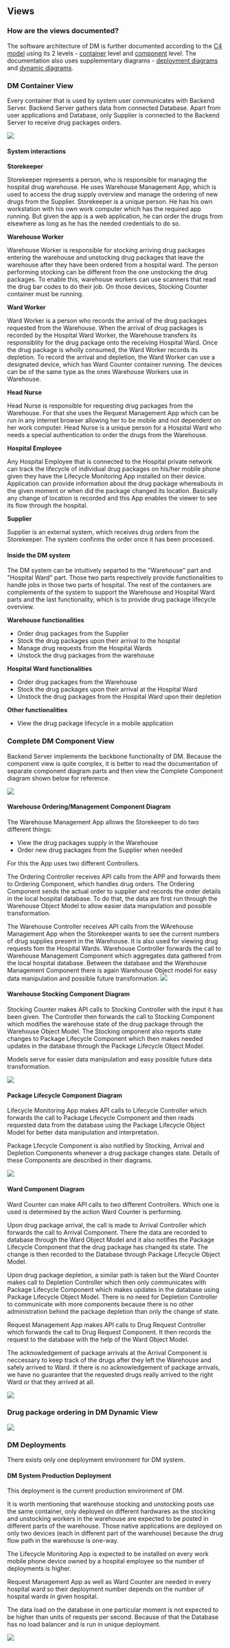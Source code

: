 ## Views

### How are the views documented?

The software architecture of DM is further documented according to the [C4 model](https://c4model.com/) using its 2 levels - [container](https://c4model.com/#ContainerDiagram) level and [component](https://c4model.com/#ComponentDiagram) level.
The documentation also uses supplementary diagrams - [deployment diagrams](https://c4model.com/#DeploymentDiagram) and [dynamic diagrams](https://c4model.com/#DynamicDiagram).

### DM Container View

Every container that is used by system user communicates with Backend Server. 
Backend Server gathers data from connected Database. Apart from user applications and Database, only Supplier is connected to the Backend Server to receive drug packages orders.

![](embed:drugMonitoringContainerDiagram)

#### System interactions

**Storekeeper**

Storekeeper represents a person, who is responsible for managing the hospital drug warehouse. He uses Warehouse Management App, which is used to access the drug supply overview and manage the ordering of new drugs from the Supplier. Storekeeper is a unique person. He has his own workstation with his own work computer which has the required app running. But given the app is a web application, he can order the drugs from elsewhere as long as he has the needed credentials to do so.

**Warehouse Worker**

Warehouse Worker is responsible for stocking arriving drug packages entering the warehouse and unstocking drug packages that leave the warehouse after they have been ordered from a hospital ward. The person performing stocking can be different from the one unstocking the drug packages. To enable this, warehouse workers can use scanners that read the drug bar codes to do their job. On those devices, Stocking Counter container must be running.

**Ward Worker**

Ward Worker is a person who records the arrival of the drug packages requested from the Warehouse. When the arrival of drug packages is recorded by the Hospital Ward Worker, the Warehouse transfers its responsiblity for the drug package onto the receiving Hospital Ward. Once the drug package is wholly consumed, the Ward Worker records its depletion.
To record the arrival and depletion, the Ward Worker can use a designated device, which has Ward Counter container running. The devices can be of the same type as the ones Warehouse Workers use in Warehouse.

**Head Nurse**

Head Nurse is responsible for requesting drug packages from the Warehouse. For that she uses the Request Management App which can be run in any internet browser allowing her to be mobile and not dependent on her work computer. Head Nurse is a unique person for a Hospital Ward who needs a special authentication to order the drugs from the Warehouse.

**Hospital Employee**

Any Hospital Employee that is connected to the Hospital private network can track the lifecycle of individual drug packages on his/her mobile phone given they have the Lifecycle Monitoring App installed on their device. 
Application can provide information about the drug package whereabouts in the given moment or when did the package changed its location. Basically any change of location is recorded and this App enables the viewer to see its flow through the hospital.

**Supplier**

Supplier is an external system, which receives drug orders from the Storekeeper. The system confirms the order once it has been processed. 

#### Inside the DM system

The DM system can be intuitively separted to the "Warehouse" part and "Hospital Ward" part. Those two parts respectively provide functionalities to handle jobs in those two parts of hospital. The rest of the containers are complements of the system to support the Warehouse and Hospital Ward parts and the last functionality, which is to provide drug package lifecycle overview.

**Warehouse functionalities**

- Order drug packages from the Supplier
- Stock the drug packages upon their arrival to the hospital
- Manage drug requests from the Hospital Wards
- Unstock the drug packages from the warehouse

**Hospital Ward functionalities**

- Order drug packages from the Warehouse
- Stock the drug packages upon their arrival at the Hospital Ward
- Unstock the drug packages from the Hospital Ward upon their depletion 

**Other functionalities**

- View the drug package lifecycle in a mobile application

### Complete DM Component View

Backend Server implements the backbone functionality of DM. 
Because the component view is quite complex, it is better to read the documentation of separate component diagram parts and then view the Complete Component diagram shown below for reference.

![](embed:backendServerComponentDiagram)

#### Warehouse Ordering/Management Component Diagram

The Warehouse Management App allows the Storekeeper to do two different things:

- View the drug packages supply in the Warehouse
- Order new drug packages from the Supplier when needed
  
For this the App uses two different Controllers. 

The Ordering Controller receives API calls from the APP and forwards them to Ordering Component, which handles drug orders. The Ordering Component sends the actual order to supplier and records the order details in the local hospital database. To do that, the data are first run through the Warehouse Object Model to allow easier data manipulation and possible transformation.

The Warehouse Controller receives API calls from the WArehouse Management App when the Storekeeper wants to see the current numbers of drug supplies present in the Warehouse. It is also used for viewing drug requests fom the Hospital Wards. Warehouse Controller forwards the call to Warehouse Management Component which aggregates data gathered from the local hospital database. Between the database and the Warehouse Management Component there is again Warehouse Object model for easy data manipulation and possible future transformation.
![](embed:WarehouseOrderingComponentDiagram)

#### Warehouse Stocking Component Diagram

Stocking Counter makes API calls to Stocking Controller with the input it has been given. The Controller then forwards the call to Stocking Component which modifies the warehouse state of the drug package through the Warehouse Object Model. The Stocking omponent also reports state changes to Package Lifecycle Component which then makes needed updates in the database through the Package Lifecycle Object Model.

Models serve for easier data manipulation and easy possible future data transformation.

![](embed:WarehouseStockingComponentDiagram)

#### Package Lifecycle Component Diagram

Lifecycle Monitoring App makes API calls to Lifecycle Controller which forwards the call to Package Lifecycle Component and then reads requested data from the database using the Package Lifecycle Object Model for better data manipulation and interpretation.

Package Lfecycle Component is also notified by Stocking, Arrival and Depletion Components whenever a drug package changes state. Details of these Components are described in their diagrams.

![](embed:PackageLifecycleComponentDiagram)

#### Ward Component Diagram

Ward Counter can make API calls to two different Controllers. Which one is used is determined by the action Ward Counter is performing. 

Upon drug package arrival, the call is made to Arrival Controller which forwards the call to Arrival Component. There the data are recorded to database through the Ward Object Model and it also notifies the Package Lifecycle Component that the drug package has changed its state. The change is then recorded to the Database through Package Lifecycle Object Model.

Upon drug package depletion, a similar path is taken but the Ward Counter makes call to Depletion Controller which then only communicates with Package Lifecycle Component which makes updates in the database using Package Lifecycle Object Model. There is no need for Depletion Controller to communicate with more components because there is no other administration behind the package depletion than only the change of state. 

Request Management App makes API calls to Drug Request Controller which forwards the call to Drug Request Component. It then records the request to the database with the help of the Ward Object Model.

The acknowledgement of package arrivals at the Arrival Component is neccessary to keep track of the drugs after they left the Warehouse and safely arrived to Ward. If there is no acknowledgement of package arrivals, we have no guarantee that the requested drugs really arrived to the right Ward or that they arrived at all. 

![](embed:WardComponentDiagram)

### Drug package ordering in DM Dynamic View

![](embed:OrderingDynamicView)

### DM Deployments

There exists only one deployment environment for DM system.

#### DM System Production Deployment

This deployment is the current production environment of DM.

It is worth mentioning that warehouse stocking and unstocking posts use the same container, only deployed on different hardwares as the stocking and unstocking workers in the warehouse are expected to be posted in different parts of the warehouse. Those native applications are deployed on only two devices (each in different part of the warehouse) because the drug flow path in the warehouse is one-way.

The Lifecycle Monitoring App is expected to be installed on every work mobile phone device owned by a hospital employee so the number of deployments is higher.

Request Management App as well as Ward Counter are needed in every hospital ward so their deployment number depends on the number of hospital wards in given hospital.

The data load on the database in one particular moment is not expected to be higher than units of requests per second. Because of that the Database has no load balancer and is run in unique deployment.

![](embed:productionDeploymentDiagram)
